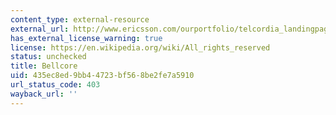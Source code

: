 ```yaml
---
content_type: external-resource
external_url: http://www.ericsson.com/ourportfolio/telcordia_landingpage
has_external_license_warning: true
license: https://en.wikipedia.org/wiki/All_rights_reserved
status: unchecked
title: Bellcore
uid: 435ec8ed-9bb4-4723-bf56-8be2fe7a5910
url_status_code: 403
wayback_url: ''
---
```

